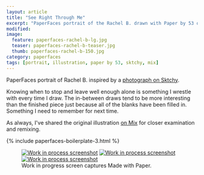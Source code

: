 ```yaml
---
layout: article
title: "See Right Through Me"
excerpt: "PaperFaces portrait of the Rachel B. drawn with Paper by 53 on an iPad."
modified: 
image: 
  feature: paperfaces-rachel-b-lg.jpg
  teaser: paperfaces-rachel-b-teaser.jpg
  thumb: paperfaces-rachel-b-150.jpg
category: paperfaces
tags: [portrait, illustration, paper by 53, sktchy, mix]
---
```


PaperFaces portrait of Rachel B. inspired by a [photograph on Sktchy](http://sktchy.com/Ptkxs).

Knowing when to stop and leave well enough alone is something I wrestle with every time I draw. The in-between draws tend to be more interesting than the finished piece just because all of the blanks have been filled in. Something I need to remember for next time.

As always, I've shared the original illustration [on Mix](https://mix.fiftythree.com/11098-Michael-Rose/1795397) for closer examination and remixing.

{% include paperfaces-boilerplate-3.html %}

<figure class="third">
  <a href="{{ site.url }}/images/paperfaces-rachel-b-process-1-lg.jpg"><img src="{{ site.url }}/images/paperfaces-rachel-b-process-1-600.jpg" alt="Work in process screenshot"></a>
  <a href="{{ site.url }}/images/paperfaces-rachel-b-process-2-lg.jpg"><img src="{{ site.url }}/images/paperfaces-rachel-b-process-2-600.jpg" alt="Work in process screenshot"></a>
  <a href="{{ site.url }}/images/paperfaces-rachel-b-process-3-lg.jpg"><img src="{{ site.url }}/images/paperfaces-rachel-b-process-3-600.jpg" alt="Work in process screenshot"></a>
  <figcaption>Work in progress screen captures Made with Paper.</figcaption>
</figure>
